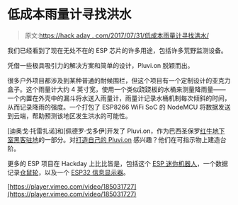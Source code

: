 # 低成本雨量计寻找洪水

> 原文:[https://hack aday . com/2017/07/31/低成本雨量计寻找洪水/](https://hackaday.com/2017/07/31/low-cost-rain-gauge-looks-for-floods/)

我们已经看到了现在无处不在的 ESP 芯片的许多用途，包括许多荒野监测设备。

凭借一些极具吸引力的解决方案和简单的设计，Pluvi.on 脱颖而出。

很多户外项目都涉及到某种普通的耐候围栏，但这个项目有一个定制设计的亚克力盒子。这个雨量计大约 4 英寸宽，使用一个类似跷跷板的水桶来测量降雨量——一个内置在外壳中的漏斗将水送入雨量计，雨量计记录水桶机制每次倾斜的时间，从而记录降雨的强度。一个打包了 ESP8266 WiFi SoC 的 NodeMCU 将数据发送到云端，帮助预测该地区发生洪水的可能性。

[迪奥戈·托雷扎诺]和[佩德罗·戈多伊]开发了 Pluvi.on，作为巴西圣保罗[红牛地下室黑客驻地](http://www.redbullstation.com.br/residencia-hacker-conheca-o-projeto-pluvi-on/)的一部分。对[打造自己的 Pluvi.on](http://www.instructables.com/id/PluviOn-Pluvi%C3%B4metro-De-Baixo-Custo/) 感兴趣？他们在可指示物上建造台阶。

更多的 ESP 项目在 Hackday 上比比皆是，包括这个 [ESP 迷你机器人](http://hackaday.com/2017/06/16/esp32-mini-robot-packs-sensors-and-4wd/)，一个数据记录[仓鼠轮](http://hackaday.com/2017/05/27/esp32-hamster-wheel-tracker-tweets-workout-stats/)，以及一个 [ESP32 信息显示器](http://hackaday.com/2017/07/03/esp32-display-is-worth-a-thousand-words/)。

[https://player.vimeo.com/video/185031727](https://player.vimeo.com/video/185031727)